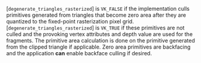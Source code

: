[`degenerate_triangles_rasterized`] is `VK_FALSE` if the
implementation culls primitives generated from triangles that become
zero area after they are quantized to the fixed-point rasterization
pixel grid.
[`degenerate_triangles_rasterized`] is `VK_TRUE` if these primitives
are not culled and the provoking vertex attributes and depth value are
used for the fragments.
The primitive area calculation is done on the primitive generated from
the clipped triangle if applicable.
Zero area primitives are backfacing and the application  **can**  enable
backface culling if desired.